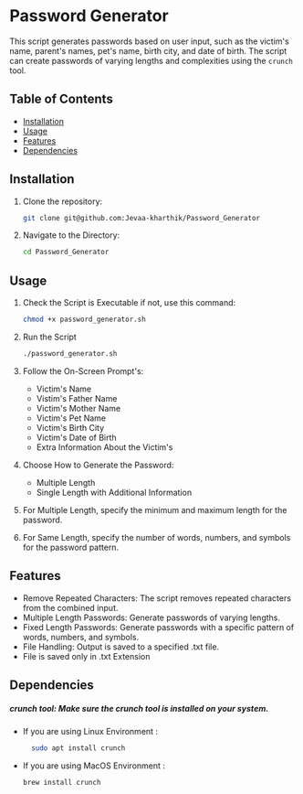# Password Generator

This script generates passwords based on user input, such as the victim's name, parent's names, pet's name, birth city, and date of birth. The script can create passwords of varying lengths and complexities using the `crunch` tool.

## Table of Contents

- [Installation](#installation)
- [Usage](#usage)
- [Features](#features)
- [Dependencies](#dependencies)

## Installation

1. Clone the repository:
   ```bash
   git clone git@github.com:Jevaa-kharthik/Password_Generator

2. Navigate to the Directory:
   ```bash
   cd Password_Generator

## Usage

1. Check the Script is Executable if not, use this command:
   ```bash
   chmod +x password_generator.sh

2. Run the Script
   ```bash
   ./password_generator.sh

3. Follow the On-Screen Prompt's:
   - Victim's Name
   - Vistim's Father Name
   - Victim's Mother Name
   - Victim's Pet Name
   - Victim's Birth City
   - Victim's Date of Birth
   - Extra Information About the Victim's

4. Choose How to Generate the Password:
   - Multiple Length
   - Single Length with Additional Information

5. For Multiple Length, specify the minimum and maximum length for the password.

6. For Same Length, specify the number of words, numbers, and symbols for the password pattern.

## Features 

  - Remove Repeated Characters: The script removes repeated characters from the combined input.
  - Multiple Length Passwords: Generate passwords of varying lengths.
  - Fixed Length Passwords: Generate passwords with a specific pattern of words, numbers, and symbols.
  - File Handling: Output is saved to a specified .txt file.
  - File is saved only in .txt Extension

## Dependencies 
  
  ##### crunch tool: Make sure the crunch tool is installed on your system.
  
  - If you are using Linux Environment : 
    
    ```bash
      sudo apt install crunch
    ```
    
- If you are using MacOS Environment :

  ```bash
  brew install crunch
  ```



